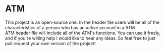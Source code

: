 # ATM
This project is an open-source one. In the header file users will be all of the characteristics of a person who has an active account in a ATM.<br>ATM header file will include all of the ATM's functions. You can use it freely, and if you're willing help I would like to hear any ideas.<br4>
So feel free to just pull request your own version of the project!</h4> 
